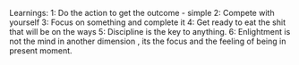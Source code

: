 Learnings:
1: Do the action to get the outcome - simple
2: Compete with yourself
3: Focus on something and complete it 
4: Get ready to eat the shit that will be on the ways
5: Discipline is the key to anything.
6: Enlightment is not the mind in another dimension , its the focus and the feeling of being in present moment.
